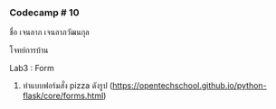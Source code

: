 ### Codecamp # 10

ชื่อ เจนลาภ เจนลาภวัฒนกุล

โจทย์การบ้าน

Lab3 : Form
1. ทำแบบฟอร์มสั่ง pizza ดังรูป  (https://opentechschool.github.io/python-flask/core/forms.html)

